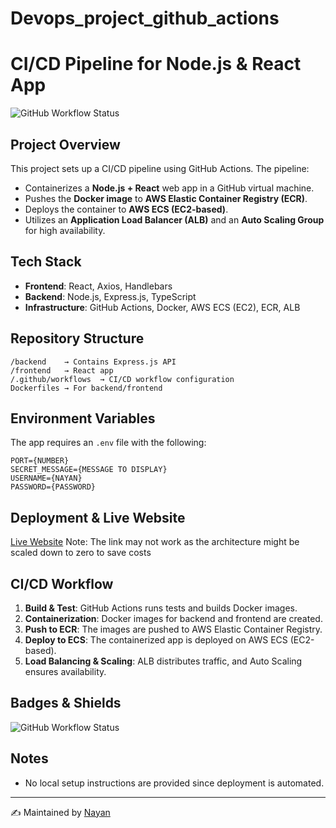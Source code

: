 # Devops_project_github_actions
 
# CI/CD Pipeline for Node.js & React App

![GitHub Workflow Status](https://img.shields.io/github/actions/workflow/status/NayanAnsh/devops-github-actions-aws-docker/.github%2Fworkflows%2Faws.yml)

## Project Overview
This project sets up a CI/CD pipeline using GitHub Actions. The pipeline:
- Containerizes a **Node.js + React** web app in a GitHub virtual machine.
- Pushes the **Docker image** to **AWS Elastic Container Registry (ECR)**.
- Deploys the container to **AWS ECS (EC2-based)**.
- Utilizes an **Application Load Balancer (ALB)** and an **Auto Scaling Group** for high availability.

## Tech Stack
- **Frontend**: React, Axios, Handlebars
- **Backend**: Node.js, Express.js, TypeScript
- **Infrastructure**: GitHub Actions, Docker, AWS ECS (EC2), ECR, ALB

## Repository Structure
```
/backend    → Contains Express.js API
/frontend   → React app
/.github/workflows  → CI/CD workflow configuration
Dockerfiles → For backend/frontend
```

## Environment Variables
The app requires an `.env` file with the following:
```
PORT={NUMBER}  
SECRET_MESSAGE={MESSAGE TO DISPLAY}  
USERNAME={NAYAN}  
PASSWORD={PASSWORD}  
```

## Deployment & Live Website
[Live Website](http://alb-t3-mid-984506528.ap-south-1.elb.amazonaws.com/) 
Note: The link may not work as the architecture might be scaled down to zero to save costs

## CI/CD Workflow
1. **Build & Test**: GitHub Actions runs tests and builds Docker images.
2. **Containerization**: Docker images for backend and frontend are created.
3. **Push to ECR**: The images are pushed to AWS Elastic Container Registry.
4. **Deploy to ECS**: The containerized app is deployed on AWS ECS (EC2-based).
5. **Load Balancing & Scaling**: ALB distributes traffic, and Auto Scaling ensures availability.

## Badges & Shields
![GitHub Workflow Status](https://img.shields.io/github/actions/workflow/status/NayanAnsh/devops-github-actions-aws-docker/.github%2Fworkflows%2Faws.yml)

## Notes
- No local setup instructions are provided since deployment is automated.

---
✍️ Maintained by [Nayan](https://github.com/NayanAnsh)
